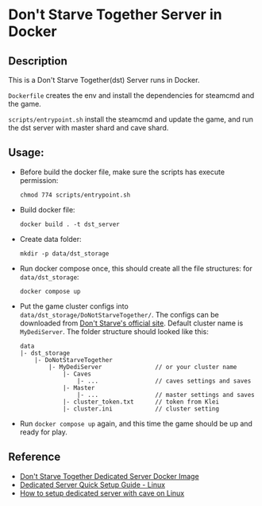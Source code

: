 # Don't Starve Together Server in Docker

## Description
This is a Don't Starve Together(dst) Server runs in Docker.

`Dockerfile` creates the env and install the dependencies for steamcmd and the game.

`scripts/entrypoint.sh` install the steamcmd and update the game, and run the dst server with master shard and cave shard.

## Usage:
- Before build the docker file, make sure the scripts has execute permission:
  ```
  chmod 774 scripts/entrypoint.sh
  ```
- Build docker file:
  ```
  docker build . -t dst_server
  ```

- Create data folder:
  ```
  mkdir -p data/dst_storage
  ```

- Run docker compose once, this should create all the file structures: for `data/dst_storage`:
  ```
  docker compose up
  ```

- Put the game cluster configs into `data/dst_storage/DoNotStarveTogether/`. The configs can be downloaded from [Don't Starve's official site](https://accounts.klei.com/account/game/servers?game=DontStarveTogether). Default cluster name is `MyDediServer`. The folder structure should looked like this:
  ```
  data
  |- dst_storage
      |- DoNotStarveTogether
          |- MyDediServer               // or your cluster name
              |- Caves
                  |- ...                // caves settings and saves
              |- Master
                  |- ...                // master settings and saves
              |- cluster_token.txt      // token from Klei
              |- cluster.ini            // cluster setting
  ```

- Run `docker compose up` again, and this time the game should be up and ready for play.

## Reference
- [Don't Starve Together Dedicated Server Docker Image](https://github.com/Jamesits/docker-dst-server)
- [Dedicated Server Quick Setup Guide - Linux](https://forums.kleientertainment.com/forums/topic/64441-dedicated-server-quick-setup-guide-linux/)
- [How to setup dedicated server with cave on Linux](https://steamcommunity.com/sharedfiles/filedetails/?id=590565473)

